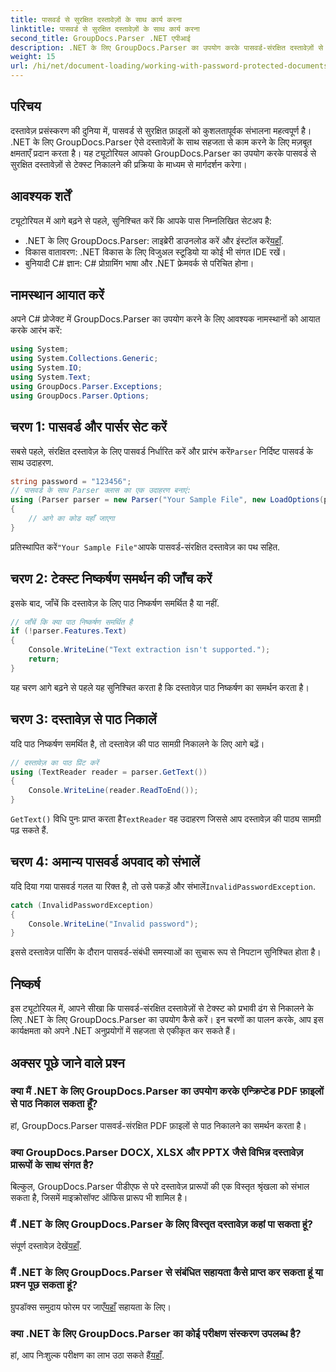 ```yaml
---
title: पासवर्ड से सुरक्षित दस्तावेज़ों के साथ कार्य करना
linktitle: पासवर्ड से सुरक्षित दस्तावेज़ों के साथ कार्य करना
second_title: GroupDocs.Parser .NET एपीआई
description: .NET के लिए GroupDocs.Parser का उपयोग करके पासवर्ड-संरक्षित दस्तावेज़ों से टेक्स्ट निकालना सीखें। अपने दस्तावेज़ प्रसंस्करण क्षमताओं को बढ़ाएँ।
weight: 15
url: /hi/net/document-loading/working-with-password-protected-documents/
---
```

## परिचय
दस्तावेज़ प्रसंस्करण की दुनिया में, पासवर्ड से सुरक्षित फ़ाइलों को कुशलतापूर्वक संभालना महत्वपूर्ण है। .NET के लिए GroupDocs.Parser ऐसे दस्तावेज़ों के साथ सहजता से काम करने के लिए मज़बूत क्षमताएँ प्रदान करता है। यह ट्यूटोरियल आपको GroupDocs.Parser का उपयोग करके पासवर्ड से सुरक्षित दस्तावेज़ों से टेक्स्ट निकालने की प्रक्रिया के माध्यम से मार्गदर्शन करेगा।
## आवश्यक शर्तें
ट्यूटोरियल में आगे बढ़ने से पहले, सुनिश्चित करें कि आपके पास निम्नलिखित सेटअप है:
-  .NET के लिए GroupDocs.Parser: लाइब्रेरी डाउनलोड करें और इंस्टॉल करें[यहाँ](https://releases.groupdocs.com/parser/net/).
- विकास वातावरण: .NET विकास के लिए विजुअल स्टूडियो या कोई भी संगत IDE रखें।
- बुनियादी C# ज्ञान: C# प्रोग्रामिंग भाषा और .NET फ्रेमवर्क से परिचित होना।

## नामस्थान आयात करें
अपने C# प्रोजेक्ट में GroupDocs.Parser का उपयोग करने के लिए आवश्यक नामस्थानों को आयात करके आरंभ करें:
```csharp
using System;
using System.Collections.Generic;
using System.IO;
using System.Text;
using GroupDocs.Parser.Exceptions;
using GroupDocs.Parser.Options;
```

## चरण 1: पासवर्ड और पार्सर सेट करें
 सबसे पहले, संरक्षित दस्तावेज़ के लिए पासवर्ड निर्धारित करें और प्रारंभ करें`Parser` निर्दिष्ट पासवर्ड के साथ उदाहरण.
```csharp
string password = "123456";
// पासवर्ड के साथ Parser क्लास का एक उदाहरण बनाएं:
using (Parser parser = new Parser("Your Sample File", new LoadOptions(password)))
{
    // आगे का कोड यहाँ जाएगा
}
```
 प्रतिस्थापित करें`"Your Sample File"`आपके पासवर्ड-संरक्षित दस्तावेज़ का पथ सहित.
## चरण 2: टेक्स्ट निष्कर्षण समर्थन की जाँच करें
इसके बाद, जाँचें कि दस्तावेज़ के लिए पाठ निष्कर्षण समर्थित है या नहीं.
```csharp
// जाँचें कि क्या पाठ निष्कर्षण समर्थित है
if (!parser.Features.Text)
{
    Console.WriteLine("Text extraction isn't supported.");
    return;
}
```
यह चरण आगे बढ़ने से पहले यह सुनिश्चित करता है कि दस्तावेज़ पाठ निष्कर्षण का समर्थन करता है।
## चरण 3: दस्तावेज़ से पाठ निकालें
यदि पाठ निष्कर्षण समर्थित है, तो दस्तावेज़ की पाठ सामग्री निकालने के लिए आगे बढ़ें।
```csharp
// दस्तावेज़ का पाठ प्रिंट करें
using (TextReader reader = parser.GetText())
{
    Console.WriteLine(reader.ReadToEnd());
}
```
`GetText()` विधि पुनः प्राप्त करता है`TextReader` वह उदाहरण जिससे आप दस्तावेज़ की पाठ्य सामग्री पढ़ सकते हैं.
## चरण 4: अमान्य पासवर्ड अपवाद को संभालें
 यदि दिया गया पासवर्ड गलत या रिक्त है, तो उसे पकड़ें और संभालें`InvalidPasswordException`.
```csharp
catch (InvalidPasswordException)
{
    Console.WriteLine("Invalid password");
}
```
इससे दस्तावेज़ पार्सिंग के दौरान पासवर्ड-संबंधी समस्याओं का सुचारू रूप से निपटान सुनिश्चित होता है।

## निष्कर्ष
इस ट्यूटोरियल में, आपने सीखा कि पासवर्ड-संरक्षित दस्तावेज़ों से टेक्स्ट को प्रभावी ढंग से निकालने के लिए .NET के लिए GroupDocs.Parser का उपयोग कैसे करें। इन चरणों का पालन करके, आप इस कार्यक्षमता को अपने .NET अनुप्रयोगों में सहजता से एकीकृत कर सकते हैं।

## अक्सर पूछे जाने वाले प्रश्न
### क्या मैं .NET के लिए GroupDocs.Parser का उपयोग करके एन्क्रिप्टेड PDF फ़ाइलों से पाठ निकाल सकता हूँ?
हां, GroupDocs.Parser पासवर्ड-संरक्षित PDF फ़ाइलों से पाठ निकालने का समर्थन करता है।
### क्या GroupDocs.Parser DOCX, XLSX और PPTX जैसे विभिन्न दस्तावेज़ प्रारूपों के साथ संगत है?
बिल्कुल, GroupDocs.Parser पीडीएफ से परे दस्तावेज़ प्रारूपों की एक विस्तृत श्रृंखला को संभाल सकता है, जिसमें माइक्रोसॉफ्ट ऑफिस प्रारूप भी शामिल है।
### मैं .NET के लिए GroupDocs.Parser के लिए विस्तृत दस्तावेज़ कहां पा सकता हूं?
 संपूर्ण दस्तावेज़ देखें[यहाँ](https://tutorials.groupdocs.com/parser/net/).
### मैं .NET के लिए GroupDocs.Parser से संबंधित सहायता कैसे प्राप्त कर सकता हूं या प्रश्न पूछ सकता हूं?
 ग्रुपडॉक्स समुदाय फोरम पर जाएँ[यहाँ](https://forum.groupdocs.com/c/parser/17) सहायता के लिए।
### क्या .NET के लिए GroupDocs.Parser का कोई परीक्षण संस्करण उपलब्ध है?
 हां, आप निःशुल्क परीक्षण का लाभ उठा सकते हैं[यहाँ](https://releases.groupdocs.com/).
